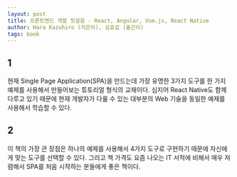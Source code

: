 ```yaml
---
layout: post
title: 프론트엔드 개발 첫걸음 - React, Angular, Vue.js, React Native
author: Hara Kazuhiro (지은이), 심효섭 (옮긴이)
tags: book
---
```


## 1

현재 Single Page Application(SPA)을 만드는데 가장 유명한 3가지 도구를 한 가지 예제를 사용해서 만들어보는 튜토리얼 형식의 교재이다. 심지어 React Native도 함께 다루고 있기 때문에 현재 개발자가 다룰 수 있는 대부분의 Web 기술을 동일한 예제를 사용해서 학습할 수 있다.

## 2

이 책의 가장 큰 장점은 하나의 예제를 사용해서 4가지 도구로 구현하기 때문에 자신에게 맞는 도구를 선택할 수 있다. 그리고 책 가격도 요즘 나오는 IT 서적에 비해서 매우 저렴해서 SPA를 처음 시작하는 분들에게 좋은 책이다.
